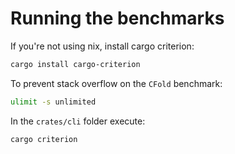 
# Running the benchmarks

If you're not using nix, install cargo criterion:
```sh
cargo install cargo-criterion
```

To prevent stack overflow on the `CFold` benchmark:

```sh
ulimit -s unlimited
```

In the `crates/cli` folder execute:

```sh
cargo criterion
```
